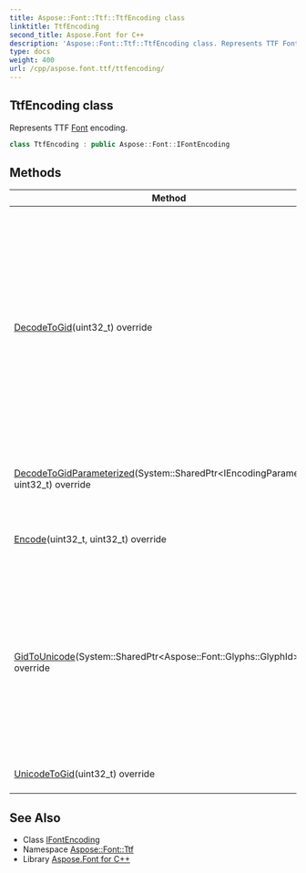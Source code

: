 ```yaml
---
title: Aspose::Font::Ttf::TtfEncoding class
linktitle: TtfEncoding
second_title: Aspose.Font for C++
description: 'Aspose::Font::Ttf::TtfEncoding class. Represents TTF Font encoding in C++.'
type: docs
weight: 400
url: /cpp/aspose.font.ttf/ttfencoding/
---
```

## TtfEncoding class


Represents TTF [Font](../../aspose.font/font/) encoding.

```cpp
class TtfEncoding : public Aspose::Font::IFontEncoding
```

## Methods

| Method | Description |
| --- | --- |
| [DecodeToGid](./decodetogid/)(uint32_t) override | TTF [Font](../../aspose.font/font/)'s DecodeToGlyphId implementation finds unicode table and returns glyph id for unicode char. Glyph id is a unique number for a glyph, which is font type dependent. For example: [Type1](../../aspose.font.type1/)'s id is a glyph name, instance of ([GlyphStringId](../)) class. TTF's id is an int index, instance of ([GlyphUInt32Id](../)) class. |
| [DecodeToGidParameterized](./decodetogidparameterized/)(System::SharedPtr\<IEncodingParameters\>, uint32_t) override | Parametrized version allows to use specific CMap table (not unicode). |
| [Encode](./encode/)(uint32_t, uint32_t) override | Encodes the glyph. For TTF Fonts the character code is unicode. |
| [GidToUnicode](./gidtounicode/)(System::SharedPtr\<Aspose::Font::Glyphs::GlyphId\>) override | Decodes glyph id to unicode. Glyph id is a unique number for a glyph, which is font type dependent. For example: [Type1](../../aspose.font.type1/)'s id is a glyph name, instance of ([GlyphStringId](../)) class. TTF's id is an int index, instance of ([GlyphUInt32Id](../)) class. |
| [UnicodeToGid](./unicodetogid/)(uint32_t) override | Decodes a unicode and returns glyph id. |
## See Also

* Class [IFontEncoding](../../aspose.font/ifontencoding/)
* Namespace [Aspose::Font::Ttf](../)
* Library [Aspose.Font for C++](../../)

